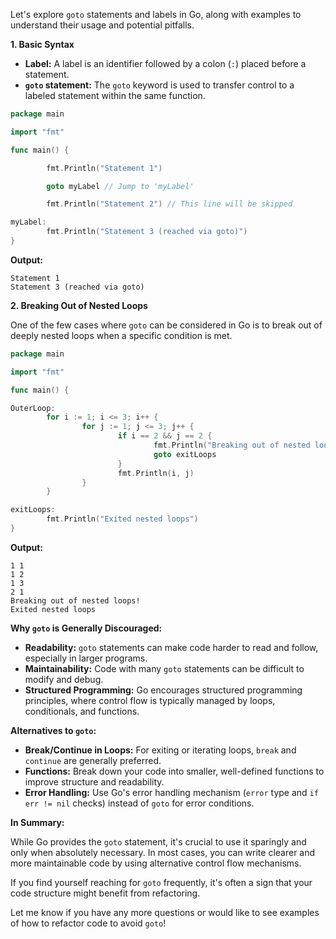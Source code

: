 Let's explore `goto` statements and labels in Go, along with examples to understand their usage and potential pitfalls.

**1. Basic Syntax**

- **Label:** A label is an identifier followed by a colon (`:`) placed before a statement.
- **`goto` statement:** The `goto` keyword is used to transfer control to a labeled statement within the same function.

```go
package main

import "fmt"

func main() {

        fmt.Println("Statement 1")

        goto myLabel // Jump to 'myLabel'

        fmt.Println("Statement 2") // This line will be skipped

myLabel:
        fmt.Println("Statement 3 (reached via goto)")
}
```

**Output:**

```
Statement 1
Statement 3 (reached via goto)
```

**2. Breaking Out of Nested Loops**

One of the few cases where `goto` can be considered in Go is to break out of deeply nested loops when a specific condition is met.

```go
package main

import "fmt"

func main() {

OuterLoop:
        for i := 1; i <= 3; i++ {
                for j := 1; j <= 3; j++ {
                        if i == 2 && j == 2 {
                                fmt.Println("Breaking out of nested loops!")
                                goto exitLoops
                        }
                        fmt.Println(i, j)
                }
        }

exitLoops:
        fmt.Println("Exited nested loops")
}
```

**Output:**

```
1 1
1 2
1 3
2 1
Breaking out of nested loops!
Exited nested loops
```

**Why `goto` is Generally Discouraged:**

- **Readability:** `goto` statements can make code harder to read and follow, especially in larger programs.
- **Maintainability:**  Code with many `goto` statements can be difficult to modify and debug.
- **Structured Programming:**  Go encourages structured programming principles, where control flow is typically managed by loops, conditionals, and functions.

**Alternatives to `goto`:**

- **Break/Continue in Loops:** For exiting or iterating loops, `break` and `continue` are generally preferred.
- **Functions:** Break down your code into smaller, well-defined functions to improve structure and readability.
- **Error Handling:** Use Go's error handling mechanism (`error` type and `if err != nil` checks) instead of `goto` for error conditions.

**In Summary:**

While Go provides the `goto` statement, it's crucial to use it sparingly and only when absolutely necessary. In most cases, you can write clearer and more maintainable code by using alternative control flow mechanisms. 

If you find yourself reaching for `goto` frequently, it's often a sign that your code structure might benefit from refactoring.

Let me know if you have any more questions or would like to see examples of how to refactor code to avoid `goto`!